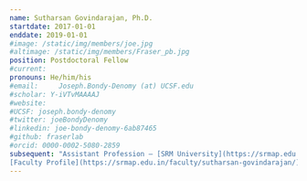 ```yaml
---
name: Sutharsan Govindarajan, Ph.D.
startdate: 2017-01-01
enddate: 2019-01-01
#image: /static/img/members/joe.jpg
#altimage: /static/img/members/Fraser_pb.jpg
position: Postdoctoral Fellow
#current:
pronouns: He/him/his
#email: 	Joseph.Bondy-Denomy (at) UCSF.edu
#scholar: Y-iVTvMAAAAJ
#website:
#UCSF: joseph.bondy-denomy
#twitter: joeBondyDenomy
#linkedin: joe-bondy-denomy-6ab87465
#github: fraserlab
#orcid: 0000-0002-5080-2859
subsequent: "Assistant Profession – [SRM University](https://srmap.edu.in/) @ Amaravati, India
[Faculty Profile](https://srmap.edu.in/faculty/sutharsan-govindarajan/)"
---
```

